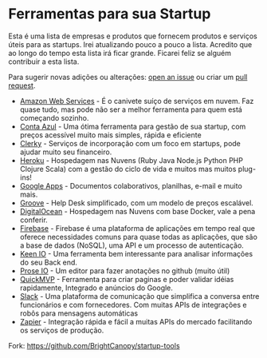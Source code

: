 # Ferramentas para sua Startup
Esta é uma  lista de empresas e produtos que fornecem produtos e serviços úteis para as startups. Irei atualizando pouco a pouco a lista. Acredito que ao longo do tempo esta lista irá ficar grande.  Ficarei feliz se alguém contribuir a esta lista.

Para sugerir novas adições ou alterações: [open an issue](https://github.com/lmc275/startup-tools/issues) ou criar um [pull request](https://github.com/lmc275/startup-tools/compare). 


 - [Amazon Web Services](https://aws.amazon.com) - É o canivete suíço de serviços em nuvem. Faz quase tudo, mas pode não ser a melhor ferramenta para quem está começando sozinho. 
 - [Conta Azul](https://www.contaazul.com/) - Uma ótima ferramenta para gestão de sua startup, com preços acessível
muito mais simples, rápida e eficiente
 - [Clerky](https://www.clerky.com/) - Serviços de incorporação com um foco em startups, pode ajudar muito seu financeiro.
 - [Heroku](https://www.heroku.com) - Hospedagem nas Nuvens (Ruby  Java  Node.js  Python  PHP Clojure  Scala) com a gestão do ciclo de vida e muitos mas muitos plug-ins!
 - [Google Apps](https://www.google.com/work/apps/business) - Documentos colaborativos, planilhas, e-mail e muito mais.
 - [Groove](https://www.groovehq.com/) - Help Desk simplificado, com um modelo de preços escalável.
 - [DigitalOcean](https://www.digitalocean.com) - Hospedagem nas Nuvens com base Docker, vale a pena conferir.
 - [Firebase](https://www.firebase.com) - Firebase é uma plataforma de aplicações em tempo real que oferece necessidades comuns para quase todas as aplicações, que são a base de dados (NoSQL), uma API e um processo de autenticação.
 - [Keen IO](https://keen.io/) - Uma ferramenta bem interessante para analisar informações do seu Back end.
 - [Prose IO](http://prose.io) - Um editor para fazer anotações no github (muito útil)
 - [QuickMVP](https://quickmvp.com) - Ferramenta para criar paginas e poder validar idéias rapidamente,  Integrado e anúncios do Google.
 - [Slack](https://slack.com) - Uma plataforma de comunicação que simplifica a conversa entre funcionários e com fornecedores. Com muitas APIs de integrações e robôs para mensagens automáticas 
 - [Zapier](https://zapier.com/) - Integração rápida e fácil  a muitas APIs do mercado facilitando os serviços de produção.
 
 
 
 Fork: 
 https://github.com/BrightCanopy/startup-tools